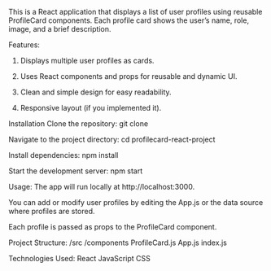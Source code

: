 This is a React application that displays a list of user profiles using reusable ProfileCard components. Each profile card shows the user’s name, role, image, and a brief description.

Features:
1. Displays multiple user profiles as cards.

2. Uses React components and props for reusable and dynamic UI.

3. Clean and simple design for easy readability.

4. Responsive layout (if you implemented it).

Installation
Clone the repository:
git clone <your-repo-url>

Navigate to the project directory:
cd profilecard-react-project

Install dependencies:
npm install

Start the development server:
npm start

Usage:
The app will run locally at http://localhost:3000.

You can add or modify user profiles by editing the App.js or the data source where profiles are stored.

Each profile is passed as props to the ProfileCard component.

Project Structure:
/src
  /components
    ProfileCard.js
  App.js
  index.js

Technologies Used:
React
JavaScript
CSS
